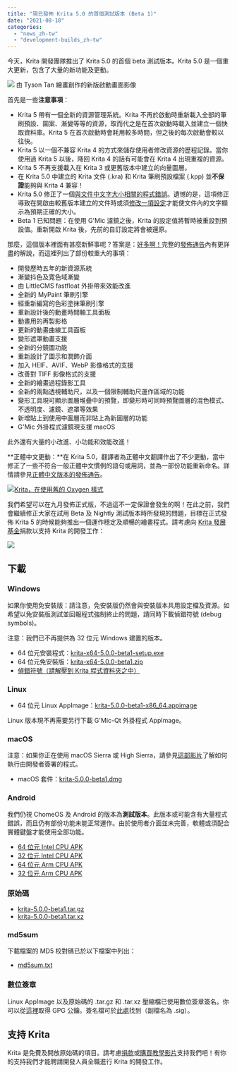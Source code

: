 ```yaml
---
title: "現已發佈 Krita 5.0 的首個測試版本 (Beta 1)"
date: "2021-08-18"
categories: 
  - "news_zh-tw"
  - "development-builds_zh-tw"
---
```


今天，Krita 開發團隊推出了 Krita 5.0 的首個 beta 測試版本。Krita 5.0 是一個重大更新，包含了大量的新功能及更動。

[![](/images/posts/2021/electrichearts_20201224A_kiki_c1_1080P-1024x512.png)](https://krita.org/wp-content/uploads/2021/08/electrichearts_20201224A_kiki_c1_1080P.png) 由 Tyson Tan 繪畫創作的新版啟動畫面影像

首先是一些**注意事項**：

- Krita 5 帶有一個全新的資源管理系統。Krita 不再於啟動時重新載入全部的筆刷預設、圖案、漸變等等的資源，取而代之是在首次啟動時載入並建立一個快取資料庫。Krita 5 在首次啟動時會耗用較多時間，但之後的每次啟動會較以往快。
- Krita 5 以一個不兼容 Krita 4 的方式來儲存使用者修改資源的歷程記錄。當你使用過 Krita 5 以後，降回 Krita 4 的話有可能會在 Krita 4 出現重複的資源。
- Krita 5 不再支援載入在 Krita 3 或更舊版本中建立的向量圖層。
- 在 Krita 5.0 中建立的 Krita 文件 (.kra) 和 Krita 筆刷預設檔案 (.kpp) 並**不保證**能夠與 Krita 4 兼容！
- Krita 5.0 修正了一個[與文件中文字大小相關的程式錯誤](https://krita.org/en/krita-5-0-release-notes/#text_size_dpi_issue_fix)。遺憾的是，這項修正導致在開啟由較舊版本建立的文件時或須[修改一項設定](https://docs.krita.org/en/reference_manual/preferences/general_settings.html#miscellaneous)才能使文件內的文字顯示為預期正確的大小。
- Beta 1 已知問題：在使用 G'Mic 濾鏡之後，Krita 的設定值將暫時被重設到預設值。重新開啟 Krita 後，先前的自訂設定將會被還原。

那麼，這個版本裡面有甚麼新鮮事呢？答案是：[好多啊！](https://krita.org/en/krita-5-0-release-notes/)完整的[發佈通告](https://krita.org/en/krita-5-0-release-notes/)內有更詳盡的解說，而這裡列出了部份較重大的事項：

- 開發歷時五年的新資源系統
- 漸變抖色及寛色域漸變
- 由 LittleCMS fastfloat 外掛帶來效能改進
- 全新的 MyPaint 筆刷引擎
- 經重新編寫的色彩塗抹筆刷引擎
- 重新設計後的動畫時間軸工具面板
- 動畫用的再製影格
- 更新的動畫曲線工具面板
- 變形遮罩動畫支援
- 全新的分鏡圖功能
- 重新設計了圖示和潤飾介面
- 加入 HEIF、AVIF、WebP 影像格式的支援
- 改善對 TIFF 影像格式的支援
- 全新的繪畫過程錄影工具
- 全新的兩點透視輔助尺，以及一個限制輔助尺運作區域的功能
- 變形工具現可顯示圖層堆疊中的預覽，即變形時可同時預覽圖層的混色模式、不透明度、濾鏡、遮罩等效果
- 新增貼上到使用中圖層而非貼上為新圖層的功能
- G'Mic 外掛程式濾鏡現支援 macOS

此外還有大量的小改進、小功能和效能改進！

**正體中文更動：**在 Krita 5.0，翻譯者為正體中文翻譯作出了不少更動，當中修正了一些不符合一般正體中文慣例的語句或用詞，並為一部份功能重新命名。詳情請參見[正體中文版本的發佈通告](https://krita.org/zh-tw/krita-5-0-release-notes_zh-tw/#trad-chinese-changes)。

[![Krita，在使用舊的 Oxygen 樣式](/images/posts/2021/krita-style-change-1024x533.png)](https://krita.org/wp-content/uploads/2021/08/krita-style-change.png)

我們希望可以在九月發佈正式版，不過這不一定保證會發生的啊！在此之前，我們會繼續修正大家在試用 Beta 及 Nightly 測試版本時所發現的問題，目標在正式發佈 Krita 5 的時候能夠推出一個運作穩定及順暢的繪畫程式。請考慮向 [Krita 發展基金](https://fund.krita.org/)捐款以支持 Krita 的開發工作：

[![](/images/posts/2021/devfund-1024x346.png)](https://fund.krita.org)

## 下載

### Windows

如果你使用免安裝版：請注意，免安裝版仍然會與安裝版本共用設定檔及資源。如希望以免安裝版測試並回報程式強制終止的問題，請同時下載偵錯符號 (debug symbols)。

注意：我們已不再提供為 32 位元 Windows 建置的版本。

- 64 位元安裝程式：[krita-x64-5.0.0-beta1-setup.exe](https://download.kde.org/unstable/krita/5.0.0-beta1/krita-x64-5.0.0-beta1-setup.exe)
- 64 位元免安裝版：[krita-x64-5.0.0-beta1.zip](https://download.kde.org/unstable/krita/5.0.0-beta1/krita-x64-5.0.0-beta1.zip)
- [偵錯符號（請解壓到 Krita 程式資料夾之中）](https://download.kde.org/unstable/krita/5.0.0-beta1/krita-x64-5.0.0-beta1-dbg.zip)

### Linux

- 64 位元 Linux AppImage：[krita-5.0.0-beta1-x86\_64.appimage](https://download.kde.org/unstable/krita/5.0.0-beta1/krita-5.0.0-beta1-x86_64.appimage)

Linux 版本現不再需要另行下載 G'Mic-Qt 外掛程式 AppImage。

### macOS

注意：如果你正在使用 macOS Sierra 或 High Sierra，請參見[這部影片](https://www.youtube.com/watch?v=3py0kgq95Hk)了解如何執行由開發者簽署的程式。

- macOS 套件：[krita-5.0.0-beta1.dmg](https://download.kde.org/unstable/krita/5.0.0-beta1/krita-5.0.0-beta1.dmg)

### Android

我們仍視 ChomeOS 及 Android 的版本為**測試版本**。此版本或可能含有大量程式錯誤，而且仍有部份功能未能正常運作。由於使用者介面並未完善，軟體或須配合實體鍵盤才能使用全部功能。

- [64 位元 Intel CPU APK](https://download.kde.org/unstable/krita/5.0.0-beta1/krita-x86_64-5.0.0-beta1-release-signed.apk)
- [32 位元 Intel CPU APK](https://download.kde.org/unstable/krita/5.0.0-beta1/krita-x86-5.0.0-beta1-release-signed.apk)
- [64 位元 Arm CPU APK](https://download.kde.org/unstable/krita/5.0.0-beta1/krita-arm64-v8a-5.0.0-beta1-release-signed.apk)
- [32 位元 Arm CPU APK](https://download.kde.org/unstable/krita/5.0.0-beta1/krita-armeabi-v7a-5.0.0-beta1-release-signed.apk)

### 原始碼

- [krita-5.0.0-beta1.tar.gz](https://download.kde.org/unstable/krita/5.0.0-beta1/krita-5.0.0-beta1.tar.gz)
- [krita-5.0.0-beta1.tar.xz](https://download.kde.org/unstable/krita/5.0.0-beta1/krita-5.0.0-beta1.tar.xz)

### md5sum

下載檔案的 MD5 校對碼已於以下檔案中列出：

- [md5sum.txt](https://download.kde.org/unstable/krita/5.0.0-beta1/md5sum.txt)

### 數位簽章

Linux AppImage 以及原始碼的 .tar.gz 和 .tar.xz 壓縮檔已使用數位簽章簽名。你可以從[這裡](https://files.kde.org/krita/4DA79EDA231C852B)取得 GPG 公鑰。簽名檔可於[此處](https://download.kde.org/unstable/krita/5.0.0-beta1/)找到（副檔名為 .sig）。

## 支持 Krita

Krita 是免費及開放原始碼的項目。請考慮[捐款](https://fund.krita.org)或[購買教學影片](https://krita.org/en/shop/)支持我們吧！有你的支持我們才能聘請開發人員全職進行 Krita 的開發工作。
